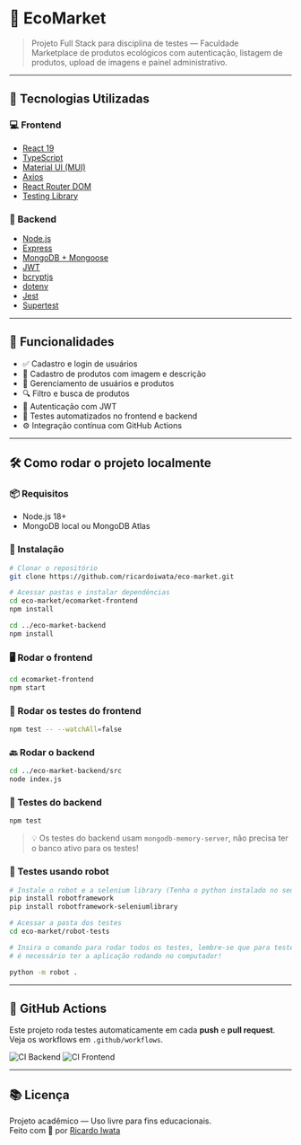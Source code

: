 # 🌱 EcoMarket

> Projeto Full Stack para disciplina de testes — Faculdade  
> Marketplace de produtos ecológicos com autenticação, listagem de produtos, upload de imagens e painel administrativo.

---

## 🔗 Tecnologias Utilizadas

### 💻 Frontend

- [React 19](https://react.dev/)
- [TypeScript](https://www.typescriptlang.org/)
- [Material UI (MUI)](https://mui.com/)
- [Axios](https://axios-http.com/)
- [React Router DOM](https://reactrouter.com/)
- [Testing Library](https://testing-library.com/)

### 🧠 Backend

- [Node.js](https://nodejs.org/)
- [Express](https://expressjs.com/)
- [MongoDB + Mongoose](https://mongoosejs.com/)
- [JWT](https://jwt.io/)
- [bcryptjs](https://github.com/dcodeIO/bcrypt.js)
- [dotenv](https://github.com/motdotla/dotenv)
- [Jest](https://jestjs.io/)
- [Supertest](https://github.com/visionmedia/supertest)

---

## 🚀 Funcionalidades

- ✅ Cadastro e login de usuários
- 🛒 Cadastro de produtos com imagem e descrição
- 👔 Gerenciamento de usuários e produtos
- 🔍 Filtro e busca de produtos
- 🔐 Autenticação com JWT
- 🧪 Testes automatizados no frontend e backend
- ⚙️ Integração contínua com GitHub Actions

---

## 🛠️ Como rodar o projeto localmente

### 📦 Requisitos

- Node.js 18+
- MongoDB local ou MongoDB Atlas

### 🔄 Instalação

```bash
# Clonar o repositório
git clone https://github.com/ricardoiwata/eco-market.git

# Acessar pastas e instalar dependências
cd eco-market/ecomarket-frontend
npm install

cd ../eco-market-backend
npm install
```

### 🖥️ Rodar o frontend

```bash
cd ecomarket-frontend
npm start
```

### 🧪 Rodar os testes do frontend

```bash
npm test -- --watchAll=false
```

### 🔙 Rodar o backend

```bash
cd ../eco-market-backend/src
node index.js
```

### 🧪 Testes do backend

```bash
npm test
```

> 💡 Os testes do backend usam `mongodb-memory-server`, não precisa ter o banco ativo para os testes!

### 🦾 Testes usando robot
``` bash
# Instale o robot e a selenium library (Tenha o python instalado no seu computador)
pip install robotframework
pip install robotframework-seleniumlibrary

# Acessar a pasta dos testes
cd eco-market/robot-tests

# Insira o comando para rodar todos os testes, lembre-se que para testes E2E usando robot 
# é necessário ter a aplicação rodando no computador!

python -m robot .
```

---

## 🤖 GitHub Actions

Este projeto roda testes automaticamente em cada **push** e **pull request**.  
Veja os workflows em `.github/workflows`.

![CI Backend](https://github.com/ricardoiwata/eco-market/actions/workflows/backend.yml/badge.svg)
![CI Frontend](https://github.com/ricardoiwata/eco-market/actions/workflows/frontend.yml/badge.svg)

---

## 📚 Licença

Projeto acadêmico — Uso livre para fins educacionais.  
Feito com 💚 por [Ricardo Iwata](https://github.com/ricardoiwata)
